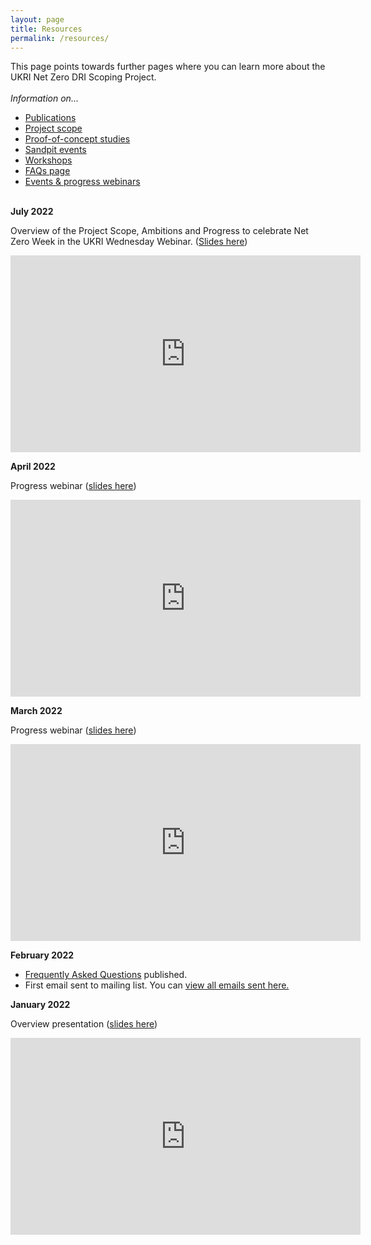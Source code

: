 ```yaml
---
layout: page
title: Resources
permalink: /resources/
---
```


This page points towards further pages where you can learn more about the UKRI Net Zero DRI Scoping Project. <br><br>
*Information on...*<br>

* [Publications](/publications/)
* [Project scope](/scope/)
* [Proof-of-concept studies](/proof-of-concept/)
* [Sandpit events](/sandpit/)
* [Workshops](/workshops/)
* [FAQs page](/faq/)
* [Events & progress webinars](/events/) <br><br>


**July 2022**

Overview of the Project Scope, Ambitions and Progress to celebrate Net Zero Week in the UKRI Wednesday Webinar. ([Slides here](https://doi.org/10.5281/zenodo.6827837))

<iframe width="560" height="315" src="https://www.youtube.com/embed/ZL704l_p-Mk" title="YouTube video player" frameborder="0" allow="accelerometer; autoplay; clipboard-write; encrypted-media; gyroscope; picture-in-picture" allowfullscreen></iframe>


**April 2022**

Progress webinar ([slides here](https://doi.org/10.5281/zenodo.6461181)) 

<iframe width="560" height="315" src="https://www.youtube.com/embed/NpUAvLFgYOA" title="YouTube video player" frameborder="0" allow="accelerometer; autoplay; clipboard-write; encrypted-media; gyroscope; picture-in-picture" allowfullscreen></iframe>


**March 2022**

Progress webinar ([slides here](https://doi.org/10.5281/zenodo.6320839)) 

<iframe width="560" height="315" src="https://www.youtube.com/embed/dtYP4iRMm9E" title="YouTube video player" frameborder="0" allow="accelerometer; autoplay; clipboard-write; encrypted-media; gyroscope; picture-in-picture" allowfullscreen></iframe>


**February 2022**

* [Frequently Asked Questions](/faq/) published.  
* First email sent to mailing list. You can [view all emails sent here.](https://us13.campaign-archive.com/home/?u=1cfa57a9f54737c238fcdcbb2&id=35f8280918) 


**January 2022**

Overview presentation ([slides here](https://doi.org/10.5281/zenodo.5846587)) 

<iframe width="560" height="315" src="https://www.youtube.com/embed/DjoFp8sH1QM" title="YouTube video player" frameborder="0" allow="accelerometer; autoplay; clipboard-write; encrypted-media; gyroscope; picture-in-picture" allowfullscreen></iframe>
